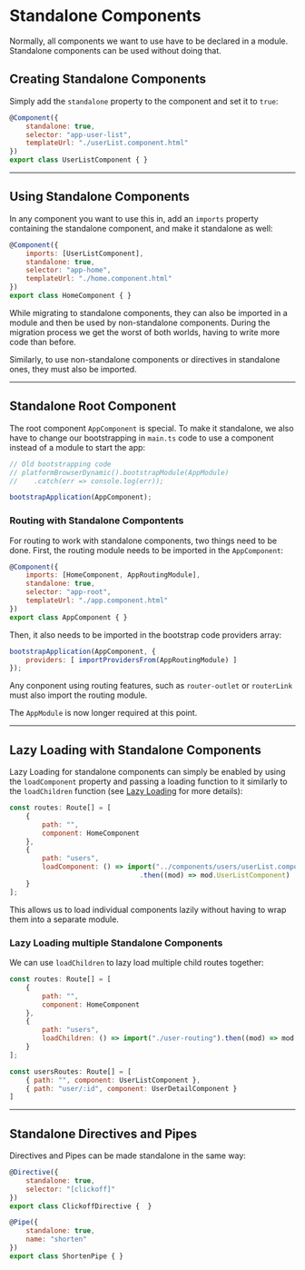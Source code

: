# Standalone Components
Normally, all components we want to use have to be declared in a module. Standalone components can be used without doing that.

## Creating Standalone Components
Simply add the `standalone` property to the component and set it to `true`:
```js
@Component({
    standalone: true,
    selector: "app-user-list",
    templateUrl: "./userList.component.html"
})
export class UserListComponent { }
```

---
## Using Standalone Components
In any component you want to use this in, add an `imports` property containing the standalone component, and make it standalone as well:
```js
@Component({
    imports: [UserListComponent],
    standalone: true,
    selector: "app-home",
    templateUrl: "./home.component.html"
})
export class HomeComponent { }
```

While migrating to standalone components, they can also be imported in a module and then be used by non-standalone components. During the migration process we get the worst of both worlds, having to write more code than before.

Similarly, to use non-standalone components or directives in standalone ones, they must also be imported.

---
## Standalone Root Component
The root component `AppComponent` is special. To make it standalone, we also have to change our bootstrapping in `main.ts` code to  use a component instead of a module to start the app:
```js
// Old bootstrapping code
// platformBrowserDynamic().bootstrapModule(AppModule)
//    .catch(err => console.log(err));

bootstrapApplication(AppComponent);
```

### Routing with Standalone Compontents
For routing to work with standalone components, two things need to be done.
First, the routing module needs to be imported in the `AppComponent`:
```js
@Component({
    imports: [HomeComponent, AppRoutingModule],
    standalone: true,
    selector: "app-root",
    templateUrl: "./app.component.html"
})
export class AppComponent { }
```
Then, it also needs to be imported in the bootstrap code providers array:
```js
bootstrapApplication(AppComponent, {
    providers: [ importProvidersFrom(AppRoutingModule) ]
});
```

Any conponent using routing features, such as `router-outlet` or `routerLink` must also import the routing module.

The `AppModule` is now longer required at this point.

---
## Lazy Loading with Standalone Components
Lazy Loading for standalone components can simply be enabled by using the `loadComponent` property and passing a loading function to it similarly to the `loadChildren` function (see [Lazy Loading](../Modules/lazy-loading.md) for more details):
```js
const routes: Route[] = [
    { 
        path: "", 
        component: HomeComponent
    },
    { 
        path: "users",  
        loadComponent: () => import("../components/users/userList.component")
                                .then((mod) => mod.UserListComponent)
    }
];
```
This allows us to load individual components lazily without having to wrap them into a separate module.

### Lazy Loading multiple Standalone Components
We can use `loadChildren` to lazy load multiple child routes together:
```js
const routes: Route[] = [
    { 
        path: "", 
        component: HomeComponent
    },
    { 
        path: "users",  
        loadChildren: () => import("./user-routing").then((mod) => mod.userRoutes)
    }
];
```
```js
const usersRoutes: Route[] = [
    { path: "", component: UserListComponent },
    { path: "user/:id", component: UserDetailComponent }
]
```

---
## Standalone Directives and Pipes
Directives and Pipes can be made standalone in the same way:
```js
@Directive({
    standalone: true,
    selector: "[clickoff]"
}) 
export class ClickoffDirective {  }
```
```js
@Pipe({
    standalone: true,
    name: "shorten"
})
export class ShortenPipe { }
```
